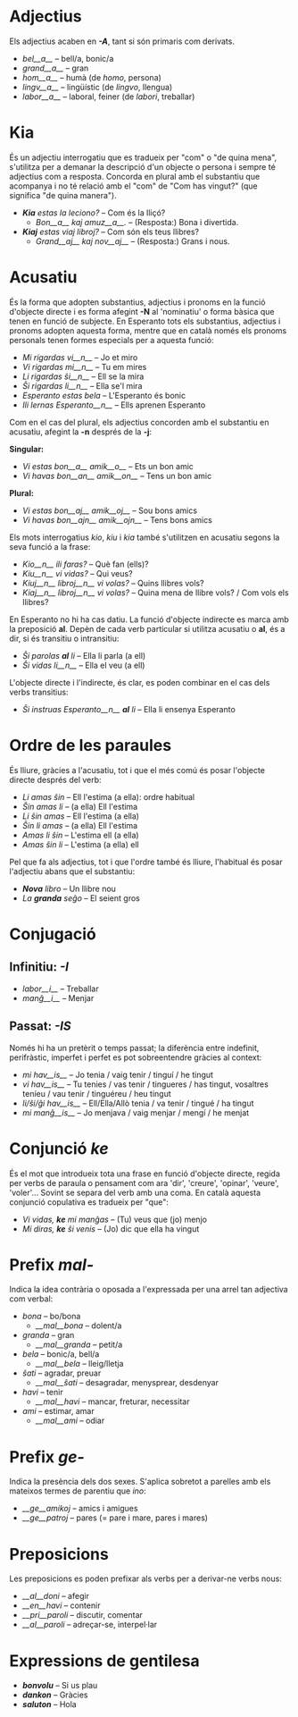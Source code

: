 # Adjectius

Els adjectius acaben en *__-A__*, tant si són primaris com derivats.

- *bel__a__* – bell/a, bonic/a
- *grand__a__* – gran
- *hom__a__* – humà (de *homo*, persona)
- *lingv__a__* – lingüístic (de *lingvo*, llengua)
- *labor__a__* – laboral, feiner (de *labori*, treballar)

# Kia
És un adjectiu interrogatiu que es tradueix per "com" o "de quina mena", s'utilitza per a demanar la descripció d'un objecte o persona i sempre té adjectius com a resposta. Concorda en plural amb el substantiu que acompanya i no té relació amb el "com" de "Com has vingut?" (que significa "de quina manera").

- *__Kia__ estas la leciono?*  – Com és la lliçó?
  - *Bon__a__ kaj amuz__a__.*  – (Resposta:) Bona i divertida.
- *__Kiaj__ estas viaj libroj?*  – Com són els teus llibres?
  - *Grand__aj__ kaj nov__aj__*  – (Resposta:) Grans i nous. 


# Acusatiu

És la forma que adopten substantius, adjectius i pronoms en la funció d'objecte directe i es forma afegint __-N__ al 'nominatiu' o forma bàsica que tenen en funció de subjecte. En Esperanto tots els substantius, adjectius i pronoms adopten aquesta forma, mentre que en català només els pronoms personals tenen formes especials per a aquesta funció:

- *Mi rigardas vi__n__* – Jo et miro
- *Vi rigardas mi__n__* – Tu em mires
- *Li rigardas ŝi__n__* – Ell se la mira
- *Ŝi rigardas li__n__* – Ella se'l mira
- *Esperanto estas bela* – L'Esperanto és bonic
- *Ili lernas Esperanto__n__* – Ells aprenen Esperanto

Com en el cas del plural, els adjectius concorden amb el substantiu en acusatiu, afegint la __-n__ després de la __-j__:

__Singular:__
- *Vi estas bon__a__ amik__o__* – Ets un bon amic
- *Vi havas bon__an__ amik__on__* – Tens un bon amic

__Plural:__
- *Vi estas bon__aj__ amik__oj__* – Sou bons amics
- *Vi havas bon__ajn__ amik__ojn__* – Tens bons amics

Els mots interrogatius *kio*, *kiu* i *kia* també s'utilitzen en acusatiu segons la seva funció a la frase:

- *Kio__n__ ili faras?*  – Què fan (ells)?
- *Kiu__n__ vi vidas?*  – Qui veus?
- *Kiuj__n__ libroj__n__ vi volas?*  – Quins llibres vols?
- *Kiaj__n__ libroj__n__ vi volas?*  – Quina mena de llibre vols? / Com vols els llibres?

En Esperanto no hi ha cas datiu. La funció d'objecte indirecte es marca amb la preposició __al__. Depèn de cada verb particular si utilitza acusatiu o __al__, és a dir, si és transitiu o intransitiu:

- *Ŝi parolas __al__ li*  – Ella li parla (a ell)
- *Ŝi vidas li__n__* – Ella el veu (a ell)

L'objecte directe i l'indirecte, és clar, es poden combinar en el cas dels verbs transitius:

- *Ŝi instruas Esperanto__n__ __al__ li* – Ella li ensenya Esperanto

# Ordre de les paraules

És lliure, gràcies a l'acusatiu, tot i que el més comú és posar l'objecte directe després del verb:
- *Li amas ŝin* – Ell l'estima (a ella): ordre habitual
- *Ŝin amas li* – (a ella) Ell l'estima 
- *Li ŝin amas* – Ell l'estima (a ella)
- *Ŝin li amas* – (a ella) Ell l'estima 
- *Amas li ŝin* – L'estima ell (a ella)
- *Amas ŝin li* – L'estima (a ella) ell

Pel que fa als adjectius, tot i que l'ordre també és lliure, l'habitual és posar l'adjectiu abans que el substantiu:
- *__Nova__ libro* – Un llibre nou
- *La __granda__ seĝo* – El seient gros

# Conjugació 

## Infinitiu: *-I*
  
- *labor__i__*          – Treballar
- *manĝ__i__*           – Menjar

## Passat: *-IS*

Només hi ha un pretèrit o temps passat; la diferència entre indefinit, perifràstic, imperfet i perfet es pot sobreentendre gràcies al context:
- *mi hav__is__*        – Jo tenia / vaig tenir / tinguí / he tingut
- *vi hav__is__*        – Tu tenies / vas tenir / tingueres / has tingut, vosaltres teníeu / vau tenir / tinguéreu / heu tingut
- *li/ŝi/ĝi hav__is__*  – Ell/Ella/Allò tenia / va tenir / tingué / ha tingut
- *mi manĝ__is__*       – Jo menjava / vaig menjar / mengí / he menjat


# Conjunció *ke*

És el mot que introdueix tota una frase en funció d'objecte directe, regida per verbs de paraula o pensament com ara 'dir', 'creure', 'opinar', 'veure', 'voler'... Sovint se separa del verb amb una coma. En català aquesta conjunció copulativa es tradueix per "que":
- *Vi vidas, __ke__ mi manĝas* – (Tu) veus que (jo) menjo
- *Mi diras, __ke__ ŝi venis* – (Jo) dic que ella ha vingut


# Prefix *mal-*

Indica la idea contrària o oposada a l'expressada per una arrel tan adjectiva com verbal:

- *bona* – bo/bona
  - *__mal__bona* – dolent/a
- *granda* – gran
  - *__mal__granda* – petit/a
- *bela* – bonic/a, bell/a
  - *__mal__bela* – lleig/lletja
- *ŝati* – agradar, preuar
  - *__mal__ŝati* – desagradar, menysprear, desdenyar
- *havi* – tenir
  - *__mal__havi* – mancar, freturar, necessitar
- *ami* – estimar, amar
  - *__mal__ami* – odiar

# Prefix *ge-*

Indica la presència dels dos sexes. S'aplica sobretot a parelles amb els mateixos termes de parentiu que *ino*:

- *__ge__amikoj* – amics i amigues
- *__ge__patroj* – pares (= pare i mare, pares i mares)

# Preposicions

Les preposicions es poden prefixar als verbs per a derivar-ne verbs nous:

- *__al__doni* – afegir
- *__en__havi* – contenir
- *__pri__paroli* – discutir, comentar
- *__al__paroli* – adreçar-se, interpel·lar

# Expressions de gentilesa

- *__bonvolu__* – Si us plau
- *__dankon__* – Gràcies
- *__saluton__* – Hola
